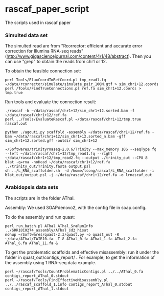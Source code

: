 # rascaf_paper_script
The scripts used in rascaf paper

### Simulted data set
The simulted read are from "Rcorrector: efficient and accurate error correction for Illumina RNA-seq reads" (http://www.gigasciencejournal.com/content/4/1/48/abstract). Then you can use "grep" to obtain the reads from chr1 or 12. 

To obtain the feasible connection set:

	perl Tools/FluxCoordToRefCoord.pl tmp_read1.fq ~/data/rcorrector/simulate/simulate_pair_100M.gtf > sim_chr1+12.coords
	perl /Tools/FindTrueConnections.pl ref.fa sim_chr1+12.coords > tmp.true

Run tools and evaluate the connection result:
	
	./rascaf -b ~/data/rascaf/chr1+12/sim_chr1+12.sorted.bam -f ~/data/rascaf/chr1+12/ref.fa 
	perl ../Tools/EvaluateRascaf.pl ~/data/rascaf/chr1+12/tmp.true rascaf.out

	python ./agouti.py scaffold -assembly ~/data/rascaf/chr1+12/ref.fa -bam ~/data/rascaf/chr1+12/sim_chr1+12.sorted_n.bam -gff sim_chr1+12.sorted.gff -outdir sim_chr1+12

	~/Softwares/trinityrnaseq-2.0.6/Trinity --max_memory 10G --seqType fq --left ~/data/rascaf/chr1+12/tmp_read1.fq --right ~/data/rascaf/chr1+12/tmp_read2.fq --output ./trinity_out --CPU 8 
	blat -q=rna -noHead ~/data/rascaf/chr1+12/ref.fa ../trinity_out/Trinity.fasta output.psl
	sh ../L_RNA_scaffolder.sh  -d /home/lsong/rascaf/L_RNA_scaffolder -i blat_out/output.psl -j ~/data/rascaf/chr1+12/ref.fa -o lrnascaf_out

### Arabidopsis data sets
The scripts are in the folder AThal.

Assembly: We used SOAPdenovo2, with the config file in soap.config.

To do the assembly and run quast:

	perl run_batch.pl AThal AThal_SraRunInfo ../SRR1810274_assembly/AThal_sd2_hisat
	nohup ~/Softwares/quast-2.3/quast.py -o quast_out -R ~/data/AThal/TAIR10.fa -T 8 AThal_0.fa AThal_1.fa AThal_2.fa AThal_6.fa AThal_11.fa &

To get the problematic scaffolds and effective misassembly: run it under the folder in quast_out/contigs_report/ . For example, to get the information of the assembly using 1 RNA-seq data example.

	perl ~/rascaf/Tools/CountProblematicContigs.pl ../../AThal_0.fa contigs_report_AThal_0.stdout
	perl ~/rascaf/Tools/FindEffectiveMisassembly.pl ../../rascaf_scaffold_1.info contigs_report_AThal_0.stdout contigs_report_AThal_1.stdout
